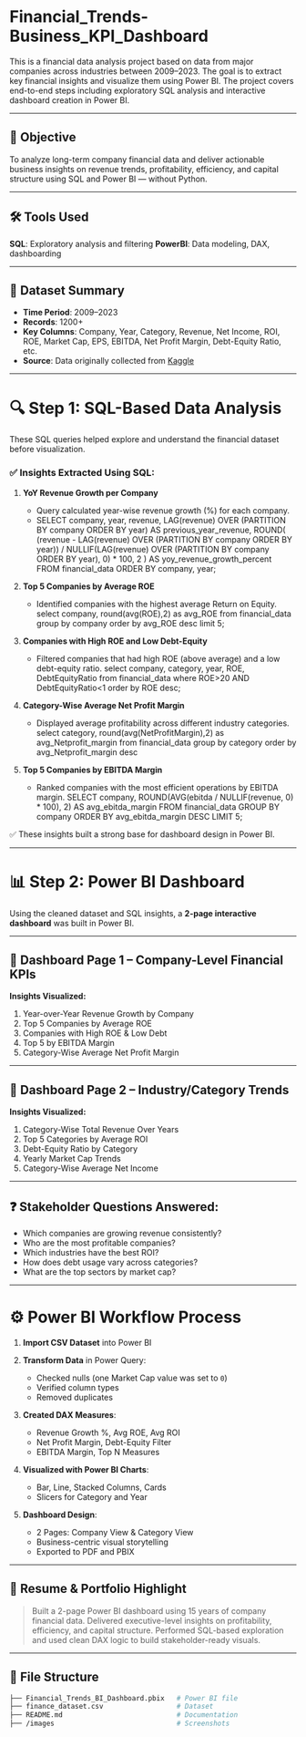 # Financial_Trends-Business_KPI_Dashboard

This is a financial data analysis project based on data from major companies across industries between 2009–2023. The goal is to extract key financial insights and visualize them using Power BI. The project covers end-to-end steps including exploratory SQL analysis and interactive dashboard creation in Power BI.

-----

## 📌 Objective

To analyze long-term company financial data and deliver actionable business insights on revenue trends, profitability, efficiency, and capital structure using SQL and Power BI — without Python.

---

## 🛠 Tools Used

**SQL**: Exploratory analysis and filtering
**PowerBI**: Data modeling, DAX, dashboarding  

---

## 📂 Dataset Summary

- **Time Period**: 2009–2023  
- **Records**: 1200+  
- **Key Columns**: Company, Year, Category, Revenue, Net Income, ROI, ROE, Market Cap, EPS, EBITDA, Net Profit Margin, Debt-Equity Ratio, etc.
- **Source**: Data originally collected from [Kaggle](https://www.kaggle.com/datasets/rish59/financial-statements-of-major-companies2009-2023)

---

# 🔍 Step 1: SQL-Based Data Analysis

These SQL queries helped explore and understand the financial dataset before visualization.

### ✅ Insights Extracted Using SQL:

1. **YoY Revenue Growth per Company**
   - Query calculated year-wise revenue growth (%) for each company.
   - SELECT company, year, revenue,
    LAG(revenue) OVER (PARTITION BY company ORDER BY year) AS previous_year_revenue,
    ROUND(
        (revenue - LAG(revenue) OVER (PARTITION BY company ORDER BY year)) 
        / NULLIF(LAG(revenue) OVER (PARTITION BY company ORDER BY year), 0) * 100, 
        2
       ) AS yoy_revenue_growth_percent
       FROM financial_data
       ORDER BY company, year;


2. **Top 5 Companies by Average ROE**
   - Identified companies with the highest average Return on Equity.
   select company, round(avg(ROE),2) as avg_ROE 
   from financial_data 
   group by company 
   order by avg_ROE desc 
   limit 5;

3. **Companies with High ROE and Low Debt-Equity**
   - Filtered companies that had high ROE (above average) and a low debt-equity ratio.
     select company, category, year, ROE, DebtEquityRatio 
     from financial_data 
     where ROE>20 AND DebtEquityRatio<1 
     order by ROE desc;

4. **Category-Wise Average Net Profit Margin**
   - Displayed average profitability across different industry categories.
     select category, round(avg(NetProfitMargin),2) as avg_Netprofit_margin 
     from financial_data 
     group by category
     order by avg_Netprofit_margin desc 

5. **Top 5 Companies by EBITDA Margin**
   - Ranked companies with the most efficient operations by EBITDA margin.
     SELECT 
    company,
    ROUND(AVG(ebitda / NULLIF(revenue, 0) * 100), 2) AS avg_ebitda_margin
    FROM financial_data
    GROUP BY company
    ORDER BY avg_ebitda_margin DESC
    LIMIT 5;
     

✅ These insights built a strong base for dashboard design in Power BI.

---

# 📊 Step 2: Power BI Dashboard

Using the cleaned dataset and SQL insights, a **2-page interactive dashboard** was built in Power BI.

---

## 📄 Dashboard Page 1 – Company-Level Financial KPIs

**Insights Visualized:**
1. Year-over-Year Revenue Growth by Company  
2. Top 5 Companies by Average ROE  
3. Companies with High ROE & Low Debt  
4. Top 5 by EBITDA Margin  
5. Category-Wise Average Net Profit Margin

---

## 📄 Dashboard Page 2 – Industry/Category Trends

**Insights Visualized:**
1. Category-Wise Total Revenue Over Years  
2. Top 5 Categories by Average ROI  
3. Debt-Equity Ratio by Category  
4. Yearly Market Cap Trends  
5. Category-Wise Average Net Income

---

## ❓ Stakeholder Questions Answered:

- Which companies are growing revenue consistently?
- Who are the most profitable companies?
- Which industries have the best ROI?
- How does debt usage vary across categories?
- What are the top sectors by market cap?

---

# ⚙️ Power BI Workflow Process

1. **Import CSV Dataset** into Power BI  
2. **Transform Data** in Power Query:
   - Checked nulls (one Market Cap value was set to `0`)
   - Verified column types
   - Removed duplicates

3. **Created DAX Measures**:
   - Revenue Growth %, Avg ROE, Avg ROI
   - Net Profit Margin, Debt-Equity Filter
   - EBITDA Margin, Top N Measures

4. **Visualized with Power BI Charts**:
   - Bar, Line, Stacked Columns, Cards
   - Slicers for Category and Year

5. **Dashboard Design**:
   - 2 Pages: Company View & Category View
   - Business-centric visual storytelling
   - Exported to PDF and PBIX

---

## 💼 Resume & Portfolio Highlight

> Built a 2-page Power BI dashboard using 15 years of company financial data. Delivered executive-level insights on profitability, efficiency, and capital structure. Performed SQL-based exploration and used clean DAX logic to build stakeholder-ready visuals.

---

## 📁 File Structure

```bash
├── Financial_Trends_BI_Dashboard.pbix   # Power BI file
├── finance_dataset.csv                  # Dataset
├── README.md                            # Documentation
├── /images                              # Screenshots
